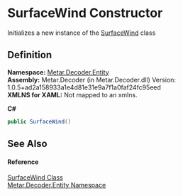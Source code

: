 # SurfaceWind Constructor


Initializes a new instance of the <a href="T_Metar_Decoder_Entity_SurfaceWind.md">SurfaceWind</a> class



## Definition
**Namespace:** <a href="N_Metar_Decoder_Entity.md">Metar.Decoder.Entity</a>  
**Assembly:** Metar.Decoder (in Metar.Decoder.dll) Version: 1.0.5+ad2a158933a1e4d81e31e9a7f1a0faf24fc95eed  
**XMLNS for XAML:** Not mapped to an xmlns.

**C#**
``` C#
public SurfaceWind()
```



## See Also


#### Reference
<a href="T_Metar_Decoder_Entity_SurfaceWind.md">SurfaceWind Class</a>  
<a href="N_Metar_Decoder_Entity.md">Metar.Decoder.Entity Namespace</a>  
